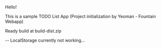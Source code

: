 Hello!

This is a sample TODO List App (Project initialization by  Yeoman - Fountain Webapp)

Ready build at build-dist.zip

-- LocalStorage currently not working...

